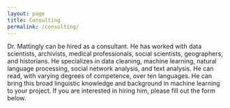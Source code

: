 ```yaml
---
layout: page
title: Consulting
permalink: /consulting/
---
```

Dr. Mattingly can be hired as a consultant. He has worked with data scientists, archivists, medical professionals, social scientists, geographers, and historians. He specializes in data cleaning, machine learning, natural language processing, social network analysis, and text analysis. He can read, with varying degrees of competence, over ten languages. He can bring this broad linguistic knowledge and background in machine learning to your project. If you are interested in hiring him, please fill out the form below.

<div id="formkeep-embed" data-formkeep-url="https://formkeep.com/p/6457b6073fed8de0b55c871a3470066b?embedded=1"></div>

<script type="text/javascript" src="https://pym.nprapps.org/pym.v1.min.js"></script>
<script type="text/javascript" src="https://formkeep-production-herokuapp-com.global.ssl.fastly.net/formkeep-embed.js"></script>

<!-- Get notified when the form is submitted, add your own code below: -->
<script>
const formkeepEmbed = document.querySelector('#formkeep-embed')

formkeepEmbed.addEventListener('formkeep-embed:submitting', _event => {
  console.log('Submitting form...')
})

formkeepEmbed.addEventListener('formkeep-embed:submitted', _event => {
  console.log('Submitted form...')
})
</script>
